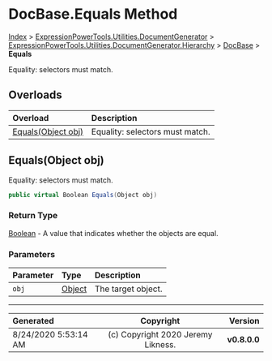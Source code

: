 ﻿# DocBase.Equals Method

[Index](../index.md) > [ExpressionPowerTools.Utilities.DocumentGenerator](ExpressionPowerTools.Utilities.DocumentGenerator.a.md) > [ExpressionPowerTools.Utilities.DocumentGenerator.Hierarchy](ExpressionPowerTools.Utilities.DocumentGenerator.Hierarchy.n.md) > [DocBase](ExpressionPowerTools.Utilities.DocumentGenerator.Hierarchy.DocBase.cs.md) > **Equals**

Equality: selectors must match.

## Overloads

| Overload | Description |
| :-- | :-- |
| [Equals(Object obj)](#equalsobject-obj) | Equality: selectors must match. |
## Equals(Object obj)

Equality: selectors must match.

```csharp
public virtual Boolean Equals(Object obj)
```

### Return Type

 [Boolean](https://docs.microsoft.com/dotnet/api/system.boolean)  - A value that indicates whether the objects are equal.

### Parameters

| Parameter | Type | Description |
| :-- | :-- | :-- |
| `obj` | [Object](https://docs.microsoft.com/dotnet/api/system.object) | The target object. |



---

| Generated | Copyright | Version |
| :-- | :-: | --: |
| 8/24/2020 5:53:14 AM | (c) Copyright 2020 Jeremy Likness. | **v0.8.0.0** |
